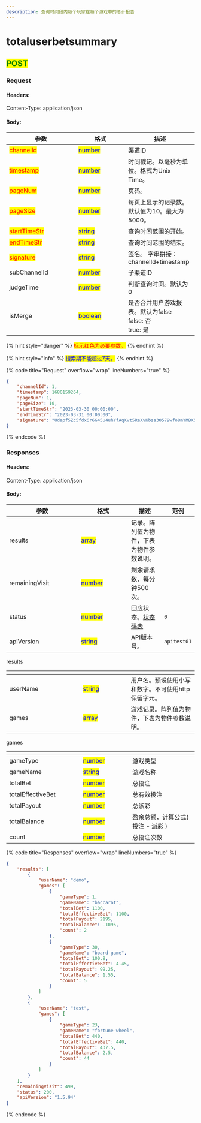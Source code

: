 ```yaml
---
description: 查询时间段内每个玩家在每个游戏中的总计报告
---
```


# totaluserbetsummary

## <mark style="color:green;">POST</mark>

### **Request**

#### Headers:

Content-Type: application/json

#### Body:

<table><thead><tr><th width="169">参数</th><th width="117">格式</th><th>描述</th></tr></thead><tbody><tr><td><mark style="color:red;">channelId</mark></td><td><mark style="color:blue;">number</mark></td><td>渠道ID</td></tr><tr><td><mark style="color:red;">timestamp</mark></td><td><mark style="color:blue;">number</mark></td><td>时间戳记。以毫秒为单位。格式为Unix Time。</td></tr><tr><td><mark style="color:red;">pageNum</mark></td><td><mark style="color:blue;">number</mark></td><td>页码。</td></tr><tr><td><mark style="color:red;">pageSize</mark></td><td><mark style="color:blue;">number</mark></td><td>每页上显示的记录数。 默认值为10。最大为5000。</td></tr><tr><td><mark style="color:red;">startTimeStr</mark></td><td><mark style="color:blue;">string</mark></td><td>查询时间范围的开始。</td></tr><tr><td><mark style="color:red;">endTimeStr</mark></td><td><mark style="color:blue;">string</mark></td><td>查询时间范围的结束。</td></tr><tr><td><mark style="color:red;">signature</mark></td><td><mark style="color:blue;">string</mark></td><td>签名。 字串拼接：channelId+timestamp</td></tr><tr><td>subChannelId</td><td><mark style="color:blue;">number</mark></td><td>子渠道ID</td></tr><tr><td>judgeTime</td><td><mark style="color:blue;">number</mark></td><td>判断查询时间。默认为0</td></tr><tr><td>isMerge</td><td><mark style="color:blue;">boolean</mark></td><td>是否合并用户游戏报表。默认为false <br>false: 否 <br>true: 是</td></tr></tbody></table>

{% hint style="danger" %}
<mark style="color:red;">标示红色为必要参数。</mark>
{% endhint %}

{% hint style="info" %}
<mark style="color:blue;">搜索期不能超过7天。</mark>
{% endhint %}

{% code title="Request" overflow="wrap" lineNumbers="true" %}
```json
{
    "channelId": 1,
    "timestamp": 1680159264,
    "pageNum": 1,
    "pageSize": 10,
    "startTimeStr": "2023-03-30 00:00:00",
    "endTimeStr": "2023-03-31 00:00:00",
    "signature": "Udapf5Zc5fdx6r6G45u4uhYfAqXvt5ReXvKbza30579wfo8mYMBX5Hho7wHFV/NYoCB2eiGJeYd0MzjtdmPqVYyoWsPVaQEwQPuCPG3GIDI1MKYKxWGxMl+ylpsEPgM1v6rcmrGKXq3E6rZC8LuYnqDGA75aKuOa2mLZKARJQyE="
}
```
{% endcode %}

### **Responses**

#### Headers:

Content-Type: application/json

#### Body:

<table><thead><tr><th width="176">参数</th><th width="117.66666666666666">格式</th><th>描述</th><th data-hidden>范例</th></tr></thead><tbody><tr><td>results</td><td><mark style="color:blue;">array</mark></td><td>记录。阵列值为物件，下表为物件参数说明。</td><td></td></tr><tr><td>remainingVisit</td><td><mark style="color:blue;">number</mark></td><td>剩余请求数，每分钟500次。</td><td></td></tr><tr><td>status</td><td><mark style="color:blue;">number</mark></td><td>回应状态。<a href="../../ebet-zhuang-tai-ma.md#ebet-xiang-ying-de-zhuang-tai-dai-ma">状态码表</a></td><td><pre><code>0
</code></pre></td></tr><tr><td>apiVersion</td><td><mark style="color:blue;">string</mark></td><td>API版本号。</td><td><pre><code>apitest01
</code></pre></td></tr></tbody></table>

results

<table><thead><tr><th width="181.33333333333331"></th><th width="112"></th><th></th></tr></thead><tbody><tr><td>userName</td><td><mark style="color:blue;">string</mark></td><td>用户名。预设使用小写和数字。不可使用http保留字元。</td></tr><tr><td>games</td><td><mark style="color:blue;">array</mark></td><td>游戏记录。阵列值为物件，下表为物件参数说明。</td></tr></tbody></table>

games

<table><thead><tr><th width="181.33333333333331"></th><th width="116"></th><th></th></tr></thead><tbody><tr><td>gameType</td><td><mark style="color:blue;">number</mark></td><td>游戏类型</td></tr><tr><td>gameName</td><td><mark style="color:blue;">string</mark></td><td>游戏名称</td></tr><tr><td>totalBet</td><td><mark style="color:blue;">number</mark></td><td>总投注</td></tr><tr><td>totalEffectiveBet</td><td><mark style="color:blue;">number</mark></td><td>总有效投注</td></tr><tr><td>totalPayout</td><td><mark style="color:blue;">number</mark></td><td>总派彩</td></tr><tr><td>totalBalance</td><td><mark style="color:blue;">number</mark></td><td>盈余总额，计算公式( 投注 - 派彩 )</td></tr><tr><td>count</td><td><mark style="color:blue;">number</mark></td><td>总投注次数</td></tr></tbody></table>

{% code title="Responses" overflow="wrap" lineNumbers="true" %}
```json
{
    "results": [
        {
            "userName": "demo",
            "games": [
                {
                    "gameType": 1,
                    "gameName": "baccarat",
                    "totalBet": 1100,
                    "totalEffectiveBet": 1100,
                    "totalPayout": 2195,
                    "totalBalance": -1095,
                    "count": 2
                },
                {
                    "gameType": 30,
                    "gameName": "board game",
                    "totalBet": 100.8,
                    "totalEffectiveBet": 4.45,
                    "totalPayout": 99.25,
                    "totalBalance": 1.55,
                    "count": 5
                }
            ]
        },
        {
            "userName": "test",
            "games": [
                {
                    "gameType": 23,
                    "gameName": "fortune-wheel",
                    "totalBet": 440,
                    "totalEffectiveBet": 440,
                    "totalPayout": 437.5,
                    "totalBalance": 2.5,
                    "count": 44
                }
            ]
        }
    ],
    "remainingVisit": 499,
    "status": 200,
    "apiVersion": "1.5.94"
}
```
{% endcode %}
